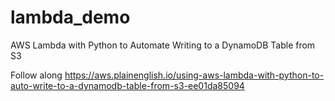 # lambda_demo
AWS Lambda with Python to Automate Writing to a DynamoDB Table from S3

Follow along
https://aws.plainenglish.io/using-aws-lambda-with-python-to-auto-write-to-a-dynamodb-table-from-s3-ee01da85094
